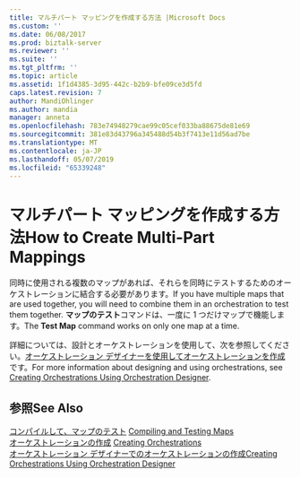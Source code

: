 ```yaml
---
title: マルチパート マッピングを作成する方法 |Microsoft Docs
ms.custom: ''
ms.date: 06/08/2017
ms.prod: biztalk-server
ms.reviewer: ''
ms.suite: ''
ms.tgt_pltfrm: ''
ms.topic: article
ms.assetid: 1f1d4385-3d95-442c-b2b9-bfe09ce3d5fd
caps.latest.revision: 7
author: MandiOhlinger
ms.author: mandia
manager: anneta
ms.openlocfilehash: 783e74948279cae99c05cef033ba88675de81e69
ms.sourcegitcommit: 381e83d43796a345488d54b3f7413e11d56ad7be
ms.translationtype: MT
ms.contentlocale: ja-JP
ms.lasthandoff: 05/07/2019
ms.locfileid: "65339248"
---
```

# <a name="how-to-create-multi-part-mappings"></a><span data-ttu-id="c2285-102">マルチパート マッピングを作成する方法</span><span class="sxs-lookup"><span data-stu-id="c2285-102">How to Create Multi-Part Mappings</span></span>
<span data-ttu-id="c2285-103">同時に使用される複数のマップがあれば、それらを同時にテストするためのオーケストレーションに結合する必要があります。</span><span class="sxs-lookup"><span data-stu-id="c2285-103">If you have multiple maps that are used together, you will need to combine them in an orchestration to test them together.</span></span> <span data-ttu-id="c2285-104">**マップのテスト**コマンドは、一度に 1 つだけマップで機能します。</span><span class="sxs-lookup"><span data-stu-id="c2285-104">The **Test Map** command works on only one map at a time.</span></span>  
  
 <span data-ttu-id="c2285-105">詳細については、設計とオーケストレーションを使用して、次を参照してください。[オーケストレーション デザイナーを使用してオーケストレーションを作成](../core/creating-orchestrations-using-orchestration-designer.md)です。</span><span class="sxs-lookup"><span data-stu-id="c2285-105">For more information about designing and using orchestrations, see [Creating Orchestrations Using Orchestration Designer](../core/creating-orchestrations-using-orchestration-designer.md).</span></span>  
  
## <a name="see-also"></a><span data-ttu-id="c2285-106">参照</span><span class="sxs-lookup"><span data-stu-id="c2285-106">See Also</span></span>  
 <span data-ttu-id="c2285-107">[コンパイルして、マップのテスト](../core/compiling-and-testing-maps.md) </span><span class="sxs-lookup"><span data-stu-id="c2285-107">[Compiling and Testing Maps](../core/compiling-and-testing-maps.md) </span></span>  
 <span data-ttu-id="c2285-108">[オーケストレーションの作成](../core/creating-orchestrations.md) </span><span class="sxs-lookup"><span data-stu-id="c2285-108">[Creating Orchestrations](../core/creating-orchestrations.md) </span></span>  
 [<span data-ttu-id="c2285-109">オーケストレーション デザイナーでのオーケストレーションの作成</span><span class="sxs-lookup"><span data-stu-id="c2285-109">Creating Orchestrations Using Orchestration Designer</span></span>](../core/creating-orchestrations-using-orchestration-designer.md)